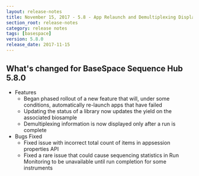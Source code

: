 ```yaml
---
layout: release-notes
title: November 15, 2017 - 5.8 - App Relaunch and Demultiplexing Display
section_root: release-notes
category: release notes
tags: [basespace]
version: 5.8.0
release_date: 2017-11-15
---
```


## What's changed for BaseSpace Sequence Hub 5.8.0

- Features
  - Began phased rollout of a new feature that will, under some conditions, automatically re-launch apps that have failed
  - Updating the status of a library now updates the yield on the associated biosample
  - Demultiplexing information is now displayed only after a run is complete
- Bugs Fixed
  - Fixed issue with incorrect total count of items in appsession properties API  
  - Fixed a rare issue that could cause sequencing statistics in Run Monitoring to be unavailable until run completion for some instruments
